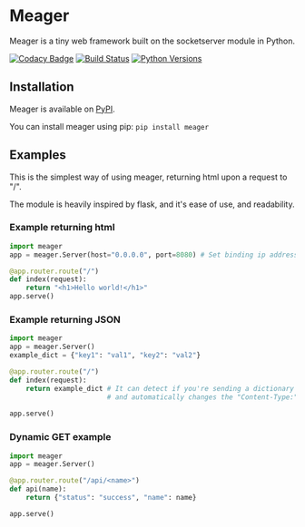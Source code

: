 # Meager

Meager is a tiny web framework built on the socketserver module in Python.

[![Codacy Badge](https://api.codacy.com/project/badge/Grade/17b389bf6d6b40939dd39156b9525bb4)](https://app.codacy.com/app/ParanoidVoxel/meager)
[![Build Status](https://travis-ci.org/ParanoidVoxel/meager.svg?branch=master)](https://travis-ci.org/ParanoidVoxel/meager)
[![Python Versions](https://img.shields.io/pypi/pyversions/meager.svg)](https://pypi.python.org/pypi/meager)

## Installation

Meager is available on [PyPI](https://pypi.org/project/meager).

You can install meager using pip: `pip install meager`

## Examples

This is the simplest way of using meager, returning html upon a request to "/".

The module is heavily inspired by flask, and it's ease of use, and readability.

### Example returning html
```python
import meager
app = meager.Server(host="0.0.0.0", port=8080) # Set binding ip address and port, default is localhost:2090

@app.router.route("/")
def index(request):
    return "<h1>Hello world!</h1>"
app.serve()
```

### Example returning JSON
```python
import meager
app = meager.Server()
example_dict = {"key1": "val1", "key2": "val2"}

@app.router.route("/")
def index(request):
    return example_dict # It can detect if you're sending a dictionary
                        # and automatically changes the "Content-Type:" header to application/json 
   
app.serve()
```                     
### Dynamic GET example
```python
import meager
app = meager.Server()

@app.router.route("/api/<name>")
def api(name):
    return {"status": "success", "name": name}

app.serve()
```

